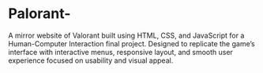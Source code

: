 # Palorant-
A mirror website of Valorant built using HTML, CSS, and JavaScript for a Human-Computer Interaction final project. Designed to replicate the game’s interface with interactive menus, responsive layout, and smooth user experience focused on usability and visual appeal.
